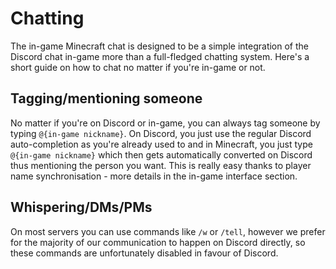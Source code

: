 # Chatting

The in-game Minecraft chat is designed to be a simple integration of the Discord chat in-game more than a full-fledged chatting system. Here's a short guide on how to chat no matter if you're in-game or not.

## Tagging/mentioning someone

No matter if you're on Discord or in-game, you can always tag someone by typing ``@{in-game nickname}``. On Discord, you just use the regular Discord auto-completion as you're already used to and in Minecraft, you just type ``@{in-game nickname}`` which then gets automatically converted on Discord thus mentioning the person you want. This is really easy thanks to player name synchronisation - more details in the in-game interface section.

## Whispering/DMs/PMs

On most servers you can use commands like ``/w`` or ``/tell``, however we prefer for the majority of our communication to happen on Discord directly, so these commands are unfortunately disabled in favour of Discord.
